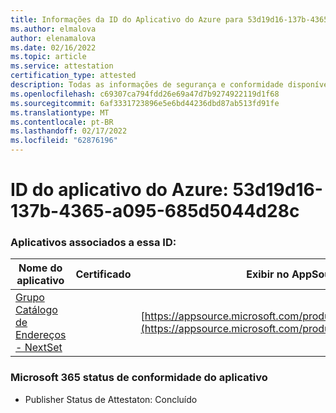 ```yaml
---
title: Informações da ID do Aplicativo do Azure para 53d19d16-137b-4365-a095-685d5044d28c
ms.author: elmalova
author: elenamalova
ms.date: 02/16/2022
ms.topic: article
ms.service: attestation
certification_type: attested
description: Todas as informações de segurança e conformidade disponíveis para o 53d19d16-137b-4365-a095-685d5044d28c.
ms.openlocfilehash: c69307ca794fdd26e69a47d7b9274922119d1f68
ms.sourcegitcommit: 6af3331723896e5e6bd44236dbd87ab513fd91fe
ms.translationtype: MT
ms.contentlocale: pt-BR
ms.lasthandoff: 02/17/2022
ms.locfileid: "62876196"
---
```

# <a name="azure-app-id-53d19d16-137b-4365-a095-685d5044d28c"></a>ID do aplicativo do Azure: 53d19d16-137b-4365-a095-685d5044d28c


### <a name="apps-associated-with-this-id"></a>Aplicativos associados a essa ID:
| **Nome do aplicativo** | **Certificado** | **Exibir no AppSource** |
|--------------|---------------|-----------------------|
| [Grupo Catálogo de Endereços - NextSet](https://docs.microsoft.com/microsoft-365-app-certification/forward/WA200001863) |  | [https://appsource.microsoft.com/product/office/WA200001863](https://appsource.microsoft.com/product/office/WA200001863) |

### <a name="microsoft-365-app-compliance-status"></a>Microsoft 365 status de conformidade do aplicativo
- Publisher Status de Attestaton: Concluído
